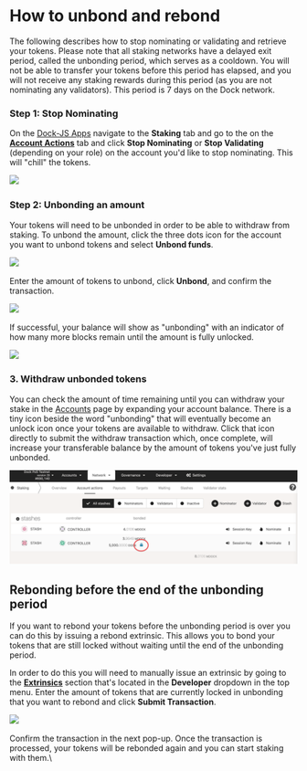 # How to unbond and rebond

The following describes how to stop nominating or validating and retrieve your tokens. Please note that all staking networks have a delayed exit period, called the unbonding period, which serves as a cooldown. You will not be able to transfer your tokens before this period has elapsed, and you will not receive any staking rewards during this period (as you are not nominating any validators). This period is 7 days on the Dock network.

### Step 1: Stop Nominating

On the [Dock-JS Apps](https://fe.dock.io/#/staking) navigate to the **Staking** tab and go to the on the [**Account Actions**](https://fe.dock.io/#/staking/actions) tab and  click **Stop Nominating** or **Stop Validating** (depending on your role) on the account you'd like to stop nominating. This will "chill" the tokens.

![](https://lh5.googleusercontent.com/Ll1N\_v8iNCIqI\_lD4\_uYz-j\_Voec0ehyIkxlUgVBFrlbwX5Dw4gwlF6V5WCWoMtGTheveTpo-bjiyaS3aG9SmcXMdXFB73PqDU6\_kc0rS7ZxoDAqxgilpdQXP1h5CqvFcbVE8rZG)

### Step 2: Unbonding an amount

Your tokens will need to be unbonded in order to be able to withdraw from staking. To unbond the amount, click the three dots icon for the account you want to unbond tokens and select **Unbond funds**.

![](https://lh4.googleusercontent.com/Iva0lok-cURaLfDvQ3J8awKh2GLGL5L7vow6kLqUiCTFEwbYLa7yhPJFuS8bH\_5sVUQPxKlRPsjqwCXfffza9SURrOczrhorz\_Quso1gbDLG\_m1mPUyO7cvYruUsuuBXvjyxv1F1)

Enter the amount of tokens to unbond, click **Unbond**, and confirm the transaction.

![](https://lh4.googleusercontent.com/3rGDzTeZXS5bZKyDPh2kekTOwzaMcb1UnKxdQvPluIe2AatA8EOxOUXri-HHNFQ3HBLnzZgdg-s3qu1dFPzN0qfISdHm4C4t-Hij-ILdQRTKJVCGeOxyrRPXqE1g\_j4WUZXEQd8U)

If successful, your balance will show as "unbonding" with an indicator of how many more blocks remain until the amount is fully unlocked.

![](https://lh6.googleusercontent.com/n\_PDwx5\_IEkl\_w6Z9RFEwnMSFWX5ey3D4DJqCQcad1dVuDOIWMwJNifGI0GVFl4UsJMzBEhy\_nzIkph1RqlA-4UBUbuwPwlkHY9\_1RdoLbdWKBrWvQ1W\_ERjHOBKRLal-334QT5\_)

### 3. Withdraw unbonded tokens

You can check the amount of time remaining until you can  withdraw your stake in the [Accounts](https://fe.dock.io/#/accounts) page by expanding your account balance. There is a tiny icon beside the word "unbonding" that will eventually become an unlock icon once your tokens are available to withdraw. Click that icon directly to submit the withdraw transaction which, once complete, will increase your transferable balance by the amount of tokens you've just fully unbonded.

![](../.gitbook/assets/unbond.png)



## Rebonding before the end of the unbonding period

If you want to rebond your tokens before the unbonding period is over you can do this by issuing a rebond extrinsic. This allows you to bond your tokens that are still locked without waiting until the end of the unbonding period.

In order to do this you will need to manually issue an extrinsic by going to the [**Extrinsics**](https://fe.dock.io/#/extrinsics) section that's located in the **Developer** dropdown in the top menu. Enter the amount of tokens that are currently locked in unbonding that you want to rebond and click **Submit Transaction**.

![](https://lh4.googleusercontent.com/YGvNYTHQQxfIPiVESy88gQTlTSvLz7ZpAmKG9bMU-Ce2bjXXUxE0BDhOYGxAUmi8Q0sOSc\_PipvCpu6EVAKPTQroVIBzKchH7iEck5VU7tSPHT9tg4CFT7Dw2lTckHE9FpNHzUxI)

Confirm the transaction in the next pop-up. Once the transaction is processed, your tokens will be rebonded again and you can start staking with them.\
